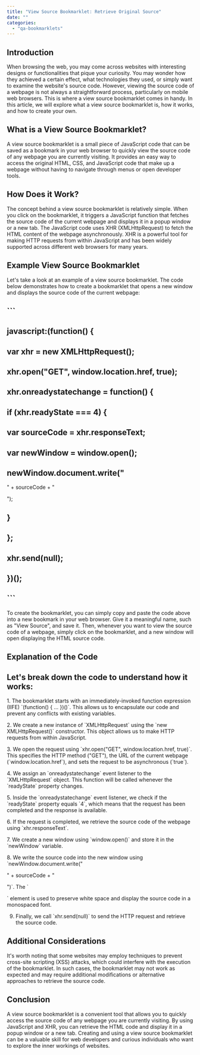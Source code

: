 ```yaml
---
title: "View Source Bookmarklet: Retrieve Original Source"
date: ""
categories: 
  - "qa-bookmarklets"
---
```


## Introduction

When browsing the web, you may come across websites with interesting designs or functionalities that pique your curiosity. You may wonder how they achieved a certain effect, what technologies they used, or simply want to examine the website's source code. However, viewing the source code of a webpage is not always a straightforward process, particularly on mobile web browsers. This is where a view source bookmarklet comes in handy. In this article, we will explore what a view source bookmarklet is, how it works, and how to create your own.

## What is a View Source Bookmarklet?

A view source bookmarklet is a small piece of JavaScript code that can be saved as a bookmark in your web browser to quickly view the source code of any webpage you are currently visiting. It provides an easy way to access the original HTML, CSS, and JavaScript code that make up a webpage without having to navigate through menus or open developer tools.

## How Does it Work?

The concept behind a view source bookmarklet is relatively simple. When you click on the bookmarklet, it triggers a JavaScript function that fetches the source code of the current webpage and displays it in a popup window or a new tab. The JavaScript code uses XHR (XMLHttpRequest) to fetch the HTML content of the webpage asynchronously. XHR is a powerful tool for making HTTP requests from within JavaScript and has been widely supported across different web browsers for many years.

## Example View Source Bookmarklet

Let's take a look at an example of a view source bookmarklet. The code below demonstrates how to create a bookmarklet that opens a new window and displays the source code of the current webpage:

## \`\`\`

## javascript:(function() {

## var xhr = new XMLHttpRequest();

## xhr.open("GET", window.location.href, true);

## xhr.onreadystatechange = function() {

## if (xhr.readyState === 4) {

## var sourceCode = xhr.responseText;

## var newWindow = window.open();

## newWindow.document.write("

" + sourceCode + "

");

## }

## };

## xhr.send(null);

## })();

## \`\`\`

To create the bookmarklet, you can simply copy and paste the code above into a new bookmark in your web browser. Give it a meaningful name, such as "View Source", and save it. Then, whenever you want to view the source code of a webpage, simply click on the bookmarklet, and a new window will open displaying the HTML source code.

## Explanation of the Code

## Let's break down the code to understand how it works:

1\. The bookmarklet starts with an immediately-invoked function expression (IIFE) \`(function() { ... })()\`. This allows us to encapsulate our code and prevent any conflicts with existing variables.

2\. We create a new instance of \`XMLHttpRequest\` using the \`new XMLHttpRequest()\` constructor. This object allows us to make HTTP requests from within JavaScript.

3\. We open the request using \`xhr.open("GET", window.location.href, true)\`. This specifies the HTTP method ("GET"), the URL of the current webpage (\`window.location.href\`), and sets the request to be asynchronous (\`true\`).

4\. We assign an \`onreadystatechange\` event listener to the \`XMLHttpRequest\` object. This function will be called whenever the \`readyState\` property changes.

5\. Inside the \`onreadystatechange\` event listener, we check if the \`readyState\` property equals \`4\`, which means that the request has been completed and the response is available.

6\. If the request is completed, we retrieve the source code of the webpage using \`xhr.responseText\`.

7\. We create a new window using \`window.open()\` and store it in the \`newWindow\` variable.

8\. We write the source code into the new window using \`newWindow.document.write("

" + sourceCode + "

")\`. The \`

\` element is used to preserve white space and display the source code in a monospaced font.

9. Finally, we call \`xhr.send(null)\` to send the HTTP request and retrieve the source code.

## Additional Considerations

It's worth noting that some websites may employ techniques to prevent cross-site scripting (XSS) attacks, which could interfere with the execution of the bookmarklet. In such cases, the bookmarklet may not work as expected and may require additional modifications or alternative approaches to retrieve the source code.

## Conclusion

A view source bookmarklet is a convenient tool that allows you to quickly access the source code of any webpage you are currently visiting. By using JavaScript and XHR, you can retrieve the HTML code and display it in a popup window or a new tab. Creating and using a view source bookmarklet can be a valuable skill for web developers and curious individuals who want to explore the inner workings of websites.
